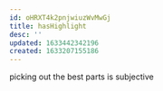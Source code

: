 ```yaml
---
id: oHRXT4k2pnjwiuzWvMwGj
title: hasHighlight
desc: ''
updated: 1633442342196
created: 1633207155186
---
```



picking out the best parts is subjective
